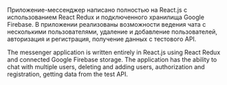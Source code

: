   Приложение-мессенджер написано полностью на React.js с использованием React Redux и подключенного хранилища Google Firebase.
  В приложении реализованы возможности ведения чата с несколькими пользователями, 
  удаление и добавление пользователей, авторизация и регистрация, получение данных
  с тестового API. 
  
  
  The messenger application is written entirely in React.js using React Redux and connected Google Firebase storage.
The application has the ability to chat with multiple users,
deleting and adding users, authorization and registration, getting data
from the test API.
